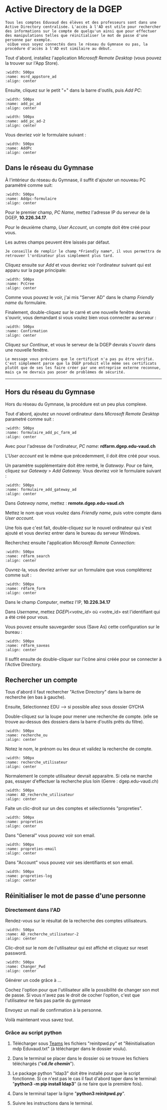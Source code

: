 # Active Directory de la DGEP

```{admonition} Information
Tous les comptes Eduvaud des élèves et des professeurs sont dans une Active Directory centralisée. L'accès à l'AD est utile pour rechercher des informations sur le compte de quelqu'un ainsi que pour effectuer des manipulations telles que réinitialiser le mot de passe d'une personne par exemple.
`oiQue vous soyez connectés dans le réseau du Gymnase ou pas, la procédure d'accès à l'AD est similaire au début.
```

Tout d'abord, installez l'application *Microsoft Remote Desktop* (vous pouvez la trouver sur l'App Store).

```{image} images/msrd_appstore_ad.png
:width: 500px
:name: msrd_appstore_ad
:align: center
```

Ensuite, cliquez sur le petit "+" dans la barre d'outils, puis *Add PC*:

```{image} images/add_pc_ad.png
:width: 500px
:name: add_pc_ad
:align: center
```

```{image} images/add_pc_2_ad.png
:width: 500px
:name: add_pc_ad-2
:align: center
```

Vous devriez voir le formulaire suivant :

```{image} images/formulaire_add_pc_empty_ad.png
:width: 500px
:name: AddPc
:align: center
```

## Dans le réseau du Gymnase

À l'intérieur du réseau du Gymnase, il suffit d'ajouter un nouveau PC paramétré comme suit:

```{image} images/formulaire_add_pc_ad.png
:width: 500px
:name: Addpc-formulaire
:align: center
```

Pour le premier champ, *PC Name*, mettez l'adresse IP du serveur de la DGEP, **10.226.34.17**.

Pour le deuxième champ, *User Account*, un compte doit être créé pour vous.

Les autres champs peuvent être laissés par défaut.

```{tip}
Je conseille de remplir le champ *Friendly name*, il vous permettra de retrouver l'ordinateur plus simplement plus tard.
```

Cliquez ensuite sur *Add* et vous devriez voir l'ordinateur suivant qui est apparu sur la page principale:

```{image} images/pc_created_ad.png
:width: 500px
:name: PcCree
:align: center
```

Comme vous pouvez le voir, j'ai mis "Server AD" dans le champ *Friendly name* du formulaire.

Finalement, double-cliquez sur le carré et une nouvelle fenêtre devrais s'ouvrir, vous demandant si vous voulez bien vous connecter au serveur :

```{image} images/connect_confirm_ad.png
:width: 500px
:name: Confirmation
:align: center
```

Cliquez sur *Continue*, et vous le serveur de la DGEP devrais s'ouvrir dans une nouvelle fenêtre.

```{note}
Le message vous préviens que le certificat n'a pas pu être vérifié. C'est simplement parce que la DGEP produit elle même ses certificats plutôt que de ses les faire créer par une entreprise externe reconnue, mais ça ne devrais pas poser de problèmes de sécurité.
```

---

## Hors du réseau du Gymnase

Hors du réseau du Gymnase, la procédure est un peu plus complexe.

Tout d'abord, ajoutez un nouvel ordinateur dans *Microsoft Remote Desktop* parametré comme suit :

```{image} images/formulaire_add_pc_farm_ad.png
:width: 500px
:name: formulaire_add_pc_farm_ad
:align: center
```

Avec pour l'adresse de l'ordinateur, *PC name*: **rdfarm.dgep.edu-vaud.ch**

L'*User account* est le même que précedemment, il doit être créé pour vous.

Un paramètre supplémentaire doit être rentré, le *Gateway*. Pour ce faire, cliquez sur *Gateway* > *Add Gateway*. Vous devriez voir le formulaire suivant :

```{image} images/formulaire_add_gateway_ad.png
:width: 500px
:name: formulaire_add_gateway_ad
:align: center
```

Dans *Gateway name*, mettez : **remote.dgep.edu-vaud.ch**

Mettez le nom que vous voulez dans *Friendly name*, puis votre compte dans *User account*.

Une fois que c'est fait, double-cliquez sur le nouvel ordinateur qui s'est ajouté et vous devriez entrer dans le bureau du serveur Windows.

Recherchez ensuite l'application *Microsoft Remote Connection*:

```{image} images/rdfarm_search.png
:width: 500px
:name: rdfarm_search
:align: center
```

Ouvrez-la, vous devriez arriver sur un formulaire que vous compléterez comme suit :

```{image} images/rdfarm_form.png
:width: 500px
:name: rdfarm_form
:align: center
```

Dans le champ *Computer*, mettez l'IP, **10.226.34.17**

Dans *Username*, mettez *DGEP\\<votre_id>* où <votre_id> est l'identifiant qui a été créé pour vous.

Vous pouvez ensuite sauvegarder sous (Save As) cette configuration sur le bureau :

```{image} images/rdfarm_saveas.png
:width: 500px
:name: rdfarm_saveas
:align: center
```

Il suffit ensuite de double-cliquer sur l'icône ainsi créée pour se connecter à l'Active Directory.

## Rechercher un compte

Tous d'abord il faut rechercher "Active Directory" dans la barre de recherche (en bas à gauche).

Ensuite, Sélectionnez EDU --> si possible allez sous dossier GYCHA 

Double-cliquez sur la loupe pour mener une recherche de compte.
(elle se trouve au-dessus des dossiers dans la barre d'outils prêts du filtre).

```{image} images/recherche_ou.png
:width: 500px
:name: recherche_ou
:align: center
```

Notez le nom, le prénom ou les deux et validez la recherche de compte.

```{image} images/recherche_utilisateur.png
:width: 500px
:name: recherche_utilisateur
:align: center
```

Normalement le compte utilisateur devrait apparaitre. Si cela ne marche pas, essayer d'effectuer la recherche plus loin (Genre : dgep.edu-vaud.ch)

```{image} images/AD_recherche_utilisateur.png
:width: 500px
:name: AD_recherche_utilisateur
:align: center
```

Faite un clic-droit sur un des comptes et sélectionnés "propreties".

```{image} images/propreties.png
:width: 500px
:name: propreties
:align: center
```

Dans "General" vous pouvez voir son email.

```{image} images/propreties-email.png
:width: 500px
:name: propreties-email
:align: center
```

Dans "Account" vous pouvez voir ses identifiants et son email.

```{image} images/propreties-log.png
:width: 500px
:name: propreties-log
:align: center
```

## Réinitialiser le mot de passe d'une personne

### Directement dans l'AD

Rendez-vous sur le résultat de la recherche des comptes utilisateurs.

```{image} images/AD_recherche_utilisateur.png
:width: 500px
:name: AD_recherche_utilisateur-2
:align: center
```
  
Clic-droit sur le nom de l'utilisateur qui est affiché et cliquez sur reset password.

```{image} images/Changer_Pwd.png
:width: 500px
:name: Changer_Pwd
:align: center
```
  
Générer un code grâce à ...

Cochez l'option pour que l'utilisateur aille la possibilité de changer son mot de passe.
Si vous n'avez pas le droit de cocher l'option, c'est que l'utilisateur ne fais pas partie du gymnase

Envoyez un mail de confirmation à la personne.

Voilà maintenant vous savez tout.

### Grâce au script python

1. Télécharger sous [Teams](https://eduvaud.sharepoint.com/:f:/s/GychaIT/EqflTsCww3hJtMFR56IDhjYBIf6BtOvNYK82x19MPOSVZg?e=XBPTx4) les fichiers "reinitpwd<span>.</span>py" et "Réinitialisation mdp Eduvaud.txt" (à télécharger dans le dossier voulu).

1. Dans le terminal se placer dans le dossier où se trouve les fichiers téléchargés ("**cd _/le chemin_**").

1. Le package python "ldap3" doit être installé pour que le script fonctionne. Si ce n'est pas le cas il faut d'abord taper dans le terminal: "**python3 -m pip install ldap3**" (à ne faire que la première fois).

1. Dans le terminal taper la ligne "**python3 <span>reinitpwd.py</span>**".

1. Suivre les instructions dans le terminal.


